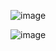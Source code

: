 ![image](https://user-images.githubusercontent.com/55679058/186314934-a2a262d0-914e-4a48-9bf6-789b69cd2da1.png)


![image](https://user-images.githubusercontent.com/55679058/186315052-b7156bb1-a3fb-4fea-b68a-eb8e5669e7fb.png)
